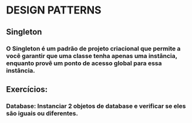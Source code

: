 # DESIGN PATTERNS

## Singleton

### O **Singleton** é um padrão de projeto criacional que permite a você garantir que uma classe tenha apenas uma instância, enquanto provê um ponto de acesso global para essa instância.



## Exercícios:
### **Database**: Instanciar 2 objetos de database e verificar se eles são iguais ou diferentes.

### 


